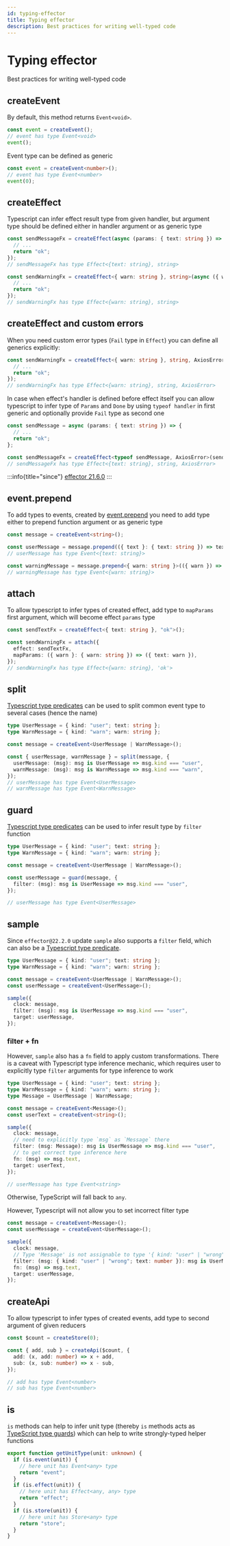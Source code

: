 ```yaml
---
id: typing-effector
title: Typing effector
description: Best practices for writing well-typed code
---
```


# Typing effector

Best practices for writing well-typed code

## createEvent

By default, this method returns `Event<void>`.

```typescript
const event = createEvent();
// event has type Event<void>
event();
```

Event type can be defined as generic

```typescript
const event = createEvent<number>();
// event has type Event<number>
event(0);
```

## createEffect

Typescript can infer effect result type from given handler, but argument type should be defined either in handler argument or as generic type

```typescript
const sendMessageFx = createEffect(async (params: { text: string }) => {
  // ...
  return "ok";
});
// sendMessageFx has type Effect<{text: string}, string>

const sendWarningFx = createEffect<{ warn: string }, string>(async ({ warn }) => {
  // ...
  return "ok";
});
// sendWarningFx has type Effect<{warn: string}, string>
```

## createEffect and custom errors

When you need custom error types (`Fail` type in `Effect`) you can define all generics explicitly:

```typescript
const sendWarningFx = createEffect<{ warn: string }, string, AxiosError>(async ({ warn }) => {
  // ...
  return "ok";
});
// sendWarningFx has type Effect<{warn: string}, string, AxiosError>
```

In case when effect's handler is defined before effect itself you can allow typescript to infer type of `Params` and `Done` by using `typeof handler` in first generic and optionally provide `Fail` type as second one

```typescript
const sendMessage = async (params: { text: string }) => {
  // ...
  return "ok";
};

const sendMessageFx = createEffect<typeof sendMessage, AxiosError>(sendMessage);
// sendMessageFx has type Effect<{text: string}, string, AxiosError>
```

:::info{title="since"}
[effector 21.6.0](https://changelog.effector.dev/#effector-21-6-0)
:::

## event.prepend

To add types to events, created by [event.prepend](/en/api/effector/Event#prependfn) you need to add type either to prepend function argument or as generic type

```typescript
const message = createEvent<string>();

const userMessage = message.prepend(({ text }: { text: string }) => text);
// userMessage has type Event<{text: string}>

const warningMessage = message.prepend<{ warn: string }>(({ warn }) => warn);
// warningMessage has type Event<{warn: string}>
```

## attach

To allow typescript to infer types of created effect, add type to `mapParams` first argument, which will become effect `params` type

```typescript
const sendTextFx = createEffect<{ text: string }, "ok">();

const sendWarningFx = attach({
  effect: sendTextFx,
  mapParams: ({ warn }: { warn: string }) => ({ text: warn }),
});
// sendWarningFx has type Effect<{warn: string}, 'ok'>
```

## split

[Typescript type predicates](https://www.typescriptlang.org/docs/handbook/advanced-types.html#using-type-predicates) can be used to split common event type to several cases (hence the name)

```typescript
type UserMessage = { kind: "user"; text: string };
type WarnMessage = { kind: "warn"; warn: string };

const message = createEvent<UserMessage | WarnMessage>();

const { userMessage, warnMessage } = split(message, {
  userMessage: (msg): msg is UserMessage => msg.kind === "user",
  warnMessage: (msg): msg is WarnMessage => msg.kind === "warn",
});
// userMessage has type Event<UserMessage>
// warnMessage has type Event<WarnMessage>
```

## guard

[Typescript type predicates](https://www.typescriptlang.org/docs/handbook/advanced-types.html#using-type-predicates) can be used to infer result type by `filter` function

```typescript
type UserMessage = { kind: "user"; text: string };
type WarnMessage = { kind: "warn"; warn: string };

const message = createEvent<UserMessage | WarnMessage>();

const userMessage = guard(message, {
  filter: (msg): msg is UserMessage => msg.kind === "user",
});

// userMessage has type Event<UserMessage>
```

## sample

Since `effector@22.2.0` update `sample` also supports a `filter` field, which can also be a [Typescript type predicate](https://www.typescriptlang.org/docs/handbook/advanced-types.html#using-type-predicates).

```typescript
type UserMessage = { kind: "user"; text: string };
type WarnMessage = { kind: "warn"; warn: string };

const message = createEvent<UserMessage | WarnMessage>();
const userMessage = createEvent<UserMessage>();

sample({
  clock: message,
  filter: (msg): msg is UserMessage => msg.kind === "user",
  target: userMessage,
});
```

### filter + fn

However, `sample` also has a `fn` field to apply custom transformations.
There is a caveat with Typescript type inference mechanic, which requires user to explicitly type `filter` arguments for type inference to work

```typescript
type UserMessage = { kind: "user"; text: string };
type WarnMessage = { kind: "warn"; warn: string };
type Message = UserMessage | WarnMessage;

const message = createEvent<Message>();
const userText = createEvent<string>();

sample({
  clock: message,
  // need to explicitly type `msg` as `Message` there
  filter: (msg: Message): msg is UserMessage => msg.kind === "user",
  // to get correct type inference here
  fn: (msg) => msg.text,
  target: userText,
});

// userMessage has type Event<string>
```

Otherwise, TypeScript will fall back to `any`.

However, Typescript will not allow you to set incorrect filter type

```typescript
const message = createEvent<Message>();
const userMessage = createEvent<UserMessage>();

sample({
  clock: message,
  // Type 'Message' is not assignable to type '{ kind: "user" | "wrong"; text: number; }'.
  filter: (msg: { kind: "user" | "wrong"; text: number }): msg is UserMessage => msg.kind === "user",
  fn: (msg) => msg.text,
  target: userMessage,
});
```

## createApi

To allow typescript to infer types of created events, add type to second argument of given reducers

```typescript
const $count = createStore(0);

const { add, sub } = createApi($count, {
  add: (x, add: number) => x + add,
  sub: (x, sub: number) => x - sub,
});

// add has type Event<number>
// sub has type Event<number>
```

## is

`is` methods can help to infer unit type (thereby `is` methods acts as [TypeScript type guards](https://www.typescriptlang.org/docs/handbook/advanced-types.html#type-guards-and-differentiating-types)) which can help to write strongly-typed helper functions

```typescript
export function getUnitType(unit: unknown) {
  if (is.event(unit)) {
    // here unit has Event<any> type
    return "event";
  }
  if (is.effect(unit)) {
    // here unit has Effect<any, any> type
    return "effect";
  }
  if (is.store(unit)) {
    // here unit has Store<any> type
    return "store";
  }
}
```
